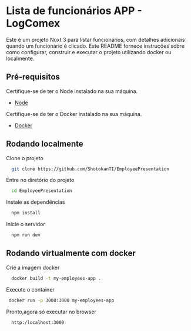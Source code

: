# Lista de funcionários APP - LogComex

Este é um projeto Nuxt 3 para listar funcionários, com detalhes adicionais quando um funcionário é clicado. Este README fornece instruções sobre como configurar, construir e executar o projeto utilizando docker ou localmente.

## Pré-requisitos

Certifique-se de ter o Node instalado na sua máquina.

- [Node](https://nodejs.org/en)

Certifique-se de ter o Docker instalado na sua máquina.

- [Docker](https://docs.docker.com/get-docker/)


## Rodando localmente

Clone o projeto

```bash
  git clone https://github.com/ShotokanTI/EmployeePresentation
```

Entre no diretório do projeto

```bash
  cd EmployeePresentation
```

Instale as dependências

```bash
  npm install
```

Inicie o servidor

```bash
  npm run dev
```

## Rodando virtualmente com docker

Crie a imagem docker

```bash
  docker build -t my-employees-app .
```

Execute o container

```bash
 docker run -p 3000:3000 my-employees-app
```

Pronto,agora só executar no browser

```bash
  http:/localhost:3000
```